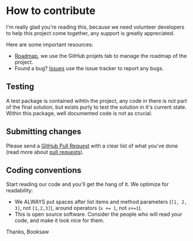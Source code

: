 # How to contribute

I'm really glad you're reading this, because we need volunteer developers to help this project come together, any support is greatly appreciated.

Here are some important resources:

  * [Roadmap](https://github.com/booksaw/Engine2D/projects/3),  we use the GitHub projets tab to manage the roadmap of the project. 
  * Found a bug? [Issues](https://github.com/booksaw/Engine2D/issues/new) use the issue tracker to report any bugs.

## Testing

A test package is contained wihtin the project, any code in there is not part of the final solution, but exists purly to test the solution in it's current state. Within this package, well documented code is not as crucial. 

## Submitting changes

Please send a [GitHub Pull Request](https://github.com/booksaw/Engine2D/pulls) with a clear list of what you've done (read more about [pull requests](http://help.github.com/pull-requests/)). 

## Coding conventions

Start reading our code and you'll get the hang of it. We optimize for readability:

  * We ALWAYS put spaces after list items and method parameters (`[1, 2, 3]`, not `[1,2,3]`), around operators (`x += 1`, not `x+=1`).
  * This is open source software. Consider the people who will read your code, and make it look nice for them.
 
Thanks,
Booksaw

